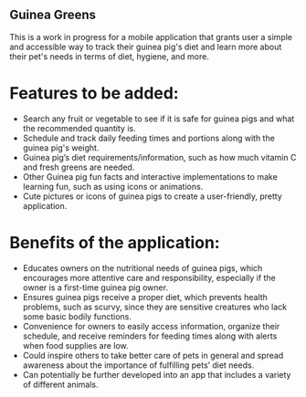 ## Guinea Greens

This is a work in progress for a mobile application that grants user a simple and accessible way to track their guinea pig's diet and learn more about their pet's needs in terms of diet, hygiene, and more. 

# Features to be added: 
-	Search any fruit or vegetable to see if it is safe for guinea pigs and what the recommended quantity is.
-	Schedule and track daily feeding times and portions along with the guinea pig's weight.
-	Guinea pig’s diet requirements/information, such as how much vitamin C and fresh greens are needed.
-	Other Guinea pig fun facts and interactive implementations to make learning fun, such as using icons or animations.
-	Cute pictures or icons of guinea pigs to create a user-friendly, pretty application.

# Benefits of the application:
-	Educates owners on the nutritional needs of guinea pigs, which encourages more attentive care and responsibility, especially if the owner is a first-time guinea pig owner.
-	Ensures guinea pigs receive a proper diet, which prevents health problems, such as scurvy, since they are sensitive creatures who lack some basic bodily functions.
-	Convenience for owners to easily access information, organize their schedule, and receive reminders for feeding times along with alerts when food supplies are low.
-	Could inspire others to take better care of pets in general and spread awareness about the importance of fulfilling pets’ diet needs.
-	Can potentially be further developed into an app that includes a variety of different animals.

